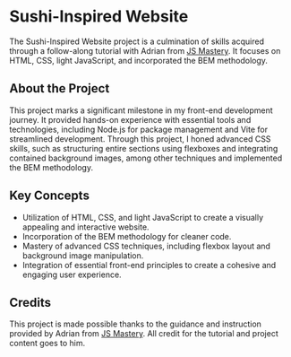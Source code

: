 <h1>Sushi-Inspired Website</h1>

<p>The Sushi-Inspired Website project is a culmination of skills acquired through a follow-along tutorial with Adrian from <a href="https://github.com/adrianhajdin">JS Mastery</a>. It focuses on HTML, CSS, light JavaScript, and incorporated the BEM methodology.</p>

<h2>About the Project</h2>

<p>This project marks a significant milestone in my front-end development journey. It provided hands-on experience with essential tools and technologies, including Node.js for package management and Vite for streamlined development. Through this project, I honed advanced CSS skills, such as structuring entire sections using flexboxes and integrating contained background images, among other techniques and implemented the BEM methodology.</p>

<h2>Key Concepts</h2>

<ul>
  <li>Utilization of HTML, CSS, and light JavaScript to create a visually appealing and interactive website.</li>
  <li>Incorporation of the BEM methodology for cleaner code.</li>
  <li>Mastery of advanced CSS techniques, including flexbox layout and background image manipulation.</li>
  <li>Integration of essential front-end principles to create a cohesive and engaging user experience.</li>
</ul>

<h2>Credits</h2>

<p>This project is made possible thanks to the guidance and instruction provided by Adrian from <a href="https://github.com/adrianhajdin">JS Mastery</a>. All credit for the tutorial and project content goes to him.</p>
